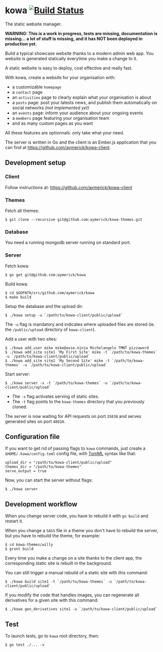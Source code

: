 # kowa [![Build Status](https://secure.travis-ci.org/aymerick/kowa.svg?branch=master)](http://travis-ci.org/aymerick/kowa)

The static website manager.

**WARNING: This is a work in progress, tests are missing, documentation is missing... a lot of stuff is missing, and it has NOT been deployed in production yet.**

Build a typical showcase website thanks to a modern admin web app. You website is generated statically everytime you make a change to it.

A static website is easy to deploy, cost effective and really fast.

With kowa, create a website for your organisation with:

  - a customizable `homepage`
  - a `contact` page
  - an `activities` page to clearly explain what your organisation is about
  - a `posts` page: post your latests news, and publish them automatically on social networks *(not implemented yet)*
  - an `events` page: inform your audience about your ongoing events
  - a `members` page featuring your organisation team
  - and as many custom pages as you want

All these features are optionnals: only take what your need.

The server is written in Go and the client is an Ember.js application that you can find at <https://github.com/aymerick/kowa-client>.


## Development setup

### Client

Follow instructions at: <https://github.com/aymerick/kowa-client>


### Themes

Fetch all themes:

    $ git clone --recursive git@github.com:aymerick/kowa-themes.git


### Database

You need a running mongodb server running on standard port.


### Server

Fetch kowa:

    $ go get git@github.com:aymerick/kowa

Build kowa:

    $ cd $GOPATH/src/github.com/aymerick/kowa
    $ make build

Setup the database and the upload dir:

    $ ./kowa setup -u `/path/to/kowa-client/public/upload`

The `-u` flag is mandatory and indicates where uploaded files are stored (ie. the `/public/upload` directory of `kowa-client`).

Add a user with two sites:

    $ ./kowa add_user mike mike@asso.ninja Michelangelo TMNT pizzaword
    $ ./kowa add_site site1 'My First Site' mike -t `/path/to/kowa-themes` -u `/path/to/kowa-client/public/upload`
    $ ./kowa add_site site2 'My Second Site' mike -t `/path/to/kowa-themes` -u `/path/to/kowa-client/public/upload`

Start server:

    $ ./kowa server -s -t `/path/to/kowa-themes` -u `/path/to/kowa-client/public/upload`

  - The `-s` flag activates serving of static sites.
  - The `-t` flag points to the `kowa-themes` directory that you previously cloned.

The server is now waiting for API requests on port `35830` and serves generated sites on port `48910`.


## Configuration file

If you want to get rid of passing flags to `kowa` commands, just create a `$HOME/.kowa/config.toml` config file, with [TomML](https://github.com/toml-lang/toml) syntax like that:

    upload_dir = "/path/to/kowa-client/public/upload"
    themes_dir = "/path/to/kowa-themes"
    serve_output = true

Now, you can start the server without flags:

    $ ./kowa server


## Development workflow

When you change server code, you have to rebuild it with `go build` and restart it.

When you change a `SASS` file in a theme you don't have to rebuild the server, but you have to rebuild the theme, for example:

    $ cd kowa-themes/willy
    $ grunt build

Every time you make a change on a site thanks to the client app, the corresponding static site is rebuilt in the background.

You can still trigger a manual rebuild of a static site with this command:

    $ ./kowa build site1 -t `/path/to/kowa-themes` -u `/path/to/kowa-client/public/upload`

If you modify the code that handles images, you can regenerate all derivatives for a given site with this command:

    $ ./kowa gen_derivatives site1 -u `/path/to/kowa-client/public/upload`


## Test

To launch tests, go to `kowa` root directory, then:

    $ go test ./... -v
